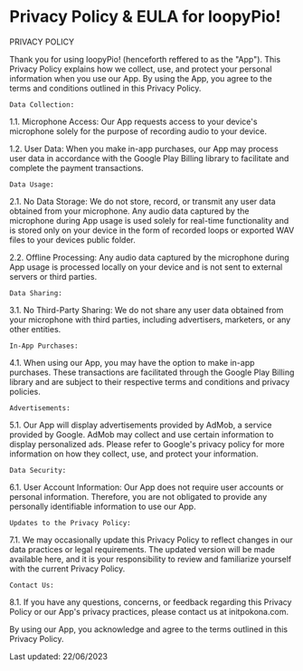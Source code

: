 # Privacy Policy &amp; EULA for loopyPio!

PRIVACY POLICY

Thank you for using loopyPio! (henceforth reffered to as the "App"). This Privacy Policy explains how we collect, use, and protect your personal information when you use our App. By using the App, you agree to the terms and conditions outlined in this Privacy Policy.

    Data Collection:

1.1. Microphone Access: Our App requests access to your device's microphone solely for the purpose of recording audio to your device.

1.2. User Data: When you make in-app purchases, our App may process user data in accordance with the Google Play Billing library to facilitate and complete the payment transactions.

    Data Usage:

2.1. No Data Storage: We do not store, record, or transmit any user data obtained from your microphone. Any audio data captured by the microphone during App usage is used solely for real-time functionality and is stored only on your device in the form of recorded loops or exported WAV files to your devices public folder.

2.2. Offline Processing: Any audio data captured by the microphone during App usage is processed locally on your device and is not sent to external servers or third parties.

    Data Sharing:

3.1. No Third-Party Sharing: We do not share any user data obtained from your microphone with third parties, including advertisers, marketers, or any other entities.

    In-App Purchases:

4.1. When using our App, you may have the option to make in-app purchases. These transactions are facilitated through the Google Play Billing library and are subject to their respective terms and conditions and privacy policies.

    Advertisements:

5.1. Our App will display advertisements provided by AdMob, a service provided by Google. AdMob may collect and use certain information to display personalized ads. Please refer to Google's privacy policy for more information on how they collect, use, and protect your information.

    Data Security:

6.1. User Account Information: Our App does not require user accounts or personal information. Therefore, you are not obligated to provide any personally identifiable information to use our App.

    Updates to the Privacy Policy:

7.1. We may occasionally update this Privacy Policy to reflect changes in our data practices or legal requirements. The updated version will be made available here, and it is your responsibility to review and familiarize yourself with the current Privacy Policy.

    Contact Us:

8.1. If you have any questions, concerns, or feedback regarding this Privacy Policy or our App's privacy practices, please contact us at initpokona.com.

By using our App, you acknowledge and agree to the terms outlined in this Privacy Policy.

Last updated: 22/06/2023
